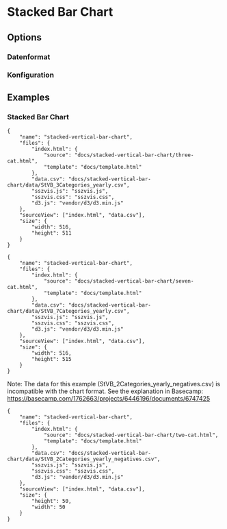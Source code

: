 # Stacked Bar Chart

## Options

### Datenformat

### Konfiguration

## Examples

### Stacked Bar Chart

```project
{
    "name": "stacked-vertical-bar-chart",
    "files": {
        "index.html": {
            "source": "docs/stacked-vertical-bar-chart/three-cat.html",
            "template": "docs/template.html"
        },
        "data.csv": "docs/stacked-vertical-bar-chart/data/StVB_3Categories_yearly.csv",
        "sszvis.js": "sszvis.js",
        "sszvis.css": "sszvis.css",
        "d3.js": "vendor/d3/d3.min.js"
    },
    "sourceView": ["index.html", "data.csv"],
    "size": {
        "width": 516,
        "height": 511
    }
}
```

```project
{
    "name": "stacked-vertical-bar-chart",
    "files": {
        "index.html": {
            "source": "docs/stacked-vertical-bar-chart/seven-cat.html",
            "template": "docs/template.html"
        },
        "data.csv": "docs/stacked-vertical-bar-chart/data/StVB_7Categories_yearly.csv",
        "sszvis.js": "sszvis.js",
        "sszvis.css": "sszvis.css",
        "d3.js": "vendor/d3/d3.min.js"
    },
    "sourceView": ["index.html", "data.csv"],
    "size": {
        "width": 516,
        "height": 515
    }
}
```

Note: The data for this example (StVB_2Categories_yearly_negatives.csv) is incompatible with the chart format. See the explanation in Basecamp:
https://basecamp.com/1762663/projects/6446196/documents/6747425

```project
{
    "name": "stacked-vertical-bar-chart",
    "files": {
        "index.html": {
            "source": "docs/stacked-vertical-bar-chart/two-cat.html",
            "template": "docs/template.html"
        },
        "data.csv": "docs/stacked-vertical-bar-chart/data/StVB_2Categories_yearly_negatives.csv",
        "sszvis.js": "sszvis.js",
        "sszvis.css": "sszvis.css",
        "d3.js": "vendor/d3/d3.min.js"
    },
    "sourceView": ["index.html", "data.csv"],
    "size": {
        "height": 50,
        "width": 50
    }
}
```
